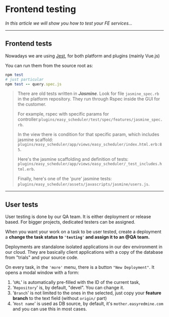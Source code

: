# Frontend testing

*In this article we will show you how to test your FE services...*

---



## Frontend tests

Nowadays we are using [Jest](https://jestjs.io/), for both platform and plugins (mainly Vue.js)

You can run them from the source root as:

```ruby
npm test
# just particular
npm test -- query.spec.js    

```

> There are old tests written in ***Jasmine***. Look for file `jasmine_spec.rb` in the platform repository. They run through Rspec inside the GUI for the customer.
>
> For example, rspec with specific params for controller:`plugins/easy_scheduler/test/spec/features/jasmine_spec.rb`. 
>
> In the view there is condition for that specific param, which includes jasmine scaffold:
> `plugins/easy_scheduler/app/views/easy_scheduler/index.html.erb:85`.
>
> Here's the jasmine scaffolding and definition of tests:
> `plugins/easy_scheduler/app/views/easy_scheduler/_test_includes.html.erb`.
>
>Finally, here's one of the 'pure' jasmine tests:
>`plugins/easy_scheduler/assets/javascripts/jasmine/users.js`.

---

## User tests

User testing is done by our QA team. It is either deployment or release based. For bigger projects, dedicated testers can be assigned.

When you want your work on a task to be user tested, create a deployment a **change the task status to `'testing'` and assign it to an @QA team.**

Deployments are standalone isolated applications in our dev environment in our cloud. They are basically client applications with a copy of the database from "trials" and your source code.

On every task, in the `'more'` menu, there is a button `"New Deployment"`. It opens a modal window with a form:

1. '`URL`' is automatically pre-filled with the ID of the current task,
2. '`Repository`' is, by default, "devel". You can change it.
3. '`Branch`' is not limited to the ones in the selected, just copy your **feature branch** to the text field (without `origin/` part)
4. '`Host name`' is used as DB source,  by default, it's `mother.easyredmine.com` and you can use this in most cases.
